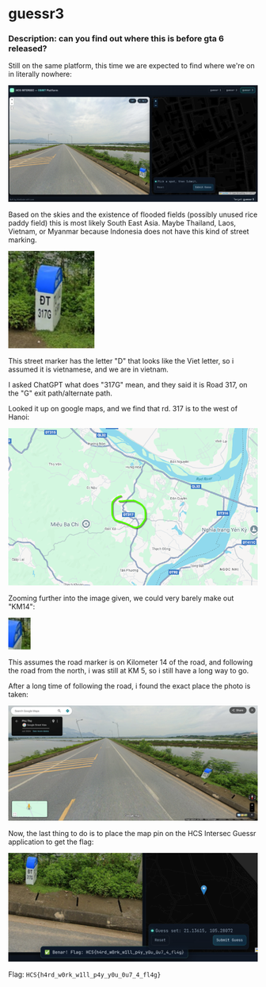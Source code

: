 # guessr3
### Description: can you find out where this is before gta 6 released?

Still on the same platform, this time we are expected to find where we're on in literally nowhere:

![alt text](image.png)

Based on the skies and the existence of flooded fields (possibly unused rice paddy field) this is most likely South East Asia. Maybe Thailand, Laos, Vietnam, or Myanmar because Indonesia does not have this kind of street marking.

![alt text](image-1.png)

This street marker has the letter "D" that looks like the Viet letter, so i assumed it is vietnamese, and we are in vietnam.

I asked ChatGPT what does "317G" mean, and they said it is Road 317, on the "G" exit path/alternate path.


Looked it up on google maps, and we find that rd. 317 is to the west of Hanoi:

![alt text](image-2.png)

Zooming further into the image given, we could very barely make out "KM14":

![alt text](image-3.png)

This assumes the road marker is on Kilometer 14 of the road, and following the road from the north, i was still at KM 5, so i still have a long way to go.

After a long time of following the road, i found the exact place the photo is taken:

![alt text](image-4.png)

Now, the last thing to do is to place the map pin on the HCS Intersec Guessr application to get the flag:

![alt text](image-5.png)

Flag: ```HCS{h4rd_w0rk_w1ll_p4y_y0u_0u7_4_fl4g}```